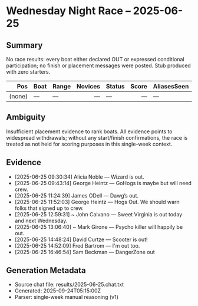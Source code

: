 # Wednesday Night Race – 2025-06-25

<!-- markdownlint-disable MD013 -->

## Summary

No race results: every boat either declared OUT or expressed conditional participation; no finish or placement messages were posted. Stub produced with zero starters.

| Pos | Boat | Range | Novices | Status | Score | AliasesSeen |
|---:|---|---|---:|---|---:|---|
| (none) | — | — | — | — | — | — |

## Ambiguity

Insufficient placement evidence to rank boats. All evidence points to widespread withdrawals; without any start/finish confirmations, the race is treated as not held for scoring purposes in this single-week context.

## Evidence

- [2025-06-25 09:30:34] Alicia Noble — Wizard is out.
- [2025-06-25 09:43:14] George Heintz — GoHogs is maybe but will need crew.
- [2025-06-25 11:24:39] James ODell — Dawg’s out.
- [2025-06-25 11:52:03] George Heintz — Hogs Out. We should warn folks that signed up to crew.
- [2025-06-25 12:59:31] ~ John Calvano — Sweet Virginia is out today and next Wednesday.
- [2025-06-25 13:06:40] ~ Mark Girone — Psycho killer will happily be out.
- [2025-06-25 14:48:24] David Curtze — Scooter is out!
- [2025-06-25 14:52:09] Fred Bartrom — I'm out too.
- [2025-06-25 16:46:54] Sam Beckman — DangerZone out

## Generation Metadata

- Source chat file: results/2025-06-25.chat.txt
- Generated: 2025-09-24T05:15:00Z
- Parser: single-week manual reasoning (v1)

<!-- markdownlint-enable MD013 -->

